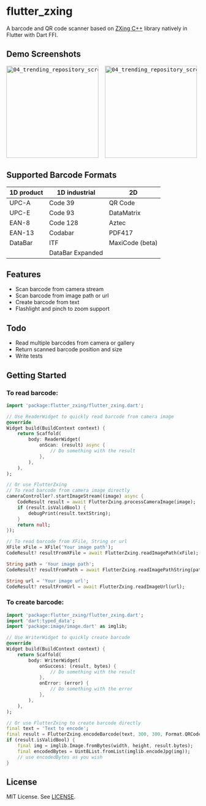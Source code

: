 # flutter_zxing

A barcode and QR code scanner based on [ZXing C++](https://github.com/nu-book/zxing-cpp) library natively in Flutter with Dart FFI.

## Demo Screenshots
<pre>
<img alt="04_trending_repository_screen" src="https://user-images.githubusercontent.com/11523360/167903986-dc69efca-4520-4494-9298-24ea7b3da941.jpg" width="240">&nbsp; <img alt="04_trending_repository_screen" src="https://user-images.githubusercontent.com/11523360/167904002-114d9844-964d-4b84-9ea0-8185ed1d2bb8.jpg" width="240">&nbsp; <img alt="04_trending_repository_screen" src="https://user-images.githubusercontent.com/11523360/167904024-809aa434-c0f5-4069-a223-da78fe48d671.jpg" width="240">&nbsp; 
</pre>

## Supported Barcode Formats

| 1D product | 1D industrial     | 2D
| ---------- | ----------------- | --------------
| UPC-A      | Code 39           | QR Code
| UPC-E      | Code 93           | DataMatrix
| EAN-8      | Code 128          | Aztec
| EAN-13     | Codabar           | PDF417
| DataBar    | ITF               | MaxiCode (beta)
|            | DataBar Expanded  |

## Features
- Scan barcode from camera stream
- Scan barcode from image path or url
- Create barcode from text
- Flashlight and pinch to zoom support

## Todo
- Read multiple barcodes from camera or gallery
- Return scanned barcode position and size
- Write tests

## Getting Started
### To read barcode:
```dart
import 'package:flutter_zxing/flutter_zxing.dart';

// Use ReaderWidget to quickly read barcode from camera image
@override
Widget build(BuildContext context) {
    return Scaffold(
        body: ReaderWidget(
            onScan: (result) async {
                // Do something with the result
            },
        ),
    ),
);

// Or use FlutterZxing
// To read barcode from camera image directly
cameraController?.startImageStream((image) async {
    CodeResult result = await FlutterZxing.processCameraImage(image);
    if (result.isValidBool) {
        debugPrint(result.textString);
    }
    return null;
});

// To read barcode from XFile, String or url
XFile xFile = XFile('Your image path');
CodeResult? resultFromXFile = await FlutterZxing.readImagePath(xFile);

String path = 'Your image path';
CodeResult? resultFromPath = await FlutterZxing.readImagePathString(path);

String url = 'Your image url';
CodeResult? resultFromUrl = await FlutterZxing.readImageUrl(url);
```

### To create barcode:
```dart
import 'package:flutter_zxing/flutter_zxing.dart';
import 'dart:typed_data';
import 'package:image/image.dart' as imglib;

// Use WriterWidget to quickly create barcode
@override
Widget build(BuildContext context) {
    return Scaffold(
        body: WriterWidget(
            onSuccess: (result, bytes) {
                // Do something with the result
            },
            onError: (error) {
                // Do something with the error
            },
        ),
    ),
);

// Or use FlutterZxing to create barcode directly
final text = 'Text to encode';
final result = FlutterZxing.encodeBarcode(text, 300, 300, Format.QRCode, 10, 0);
if (result.isValidBool) {
    final img = imglib.Image.fromBytes(width, height, result.bytes);
    final encodedBytes = Uint8List.fromList(imglib.encodeJpg(img));
    // use encodedBytes as you wish
}
```

## License

MIT License. See [LICENSE](https://github.com/khoren93/flutter_zxing/blob/master/LICENSE).
